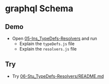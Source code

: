 # graphql Schema

## Demo

- Open [05-Ins_TypeDefs-Resolvers](../../01-Activities/05-Ins_TypeDefs-Resolvers) and run
  - Explain the `typeDefs.js` file
  - Explain the `resolvers.js` file

## Try

- Try [06-Stu_TypeDefs-Resolvers/README.md](../../01-Activities/06-Stu_TypeDefs-Resolvers/README.md)
